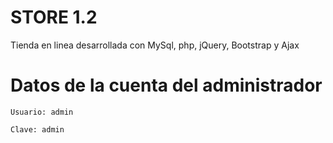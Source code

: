 # STORE 1.2
Tienda en linea desarrollada con MySql, php, jQuery, Bootstrap y Ajax

# Datos de la cuenta del administrador
```
Usuario: admin
```
```
Clave: admin
```